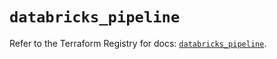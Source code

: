# `databricks_pipeline`

Refer to the Terraform Registry for docs: [`databricks_pipeline`](https://registry.terraform.io/providers/databricks/databricks/1.47.0/docs/resources/pipeline).
